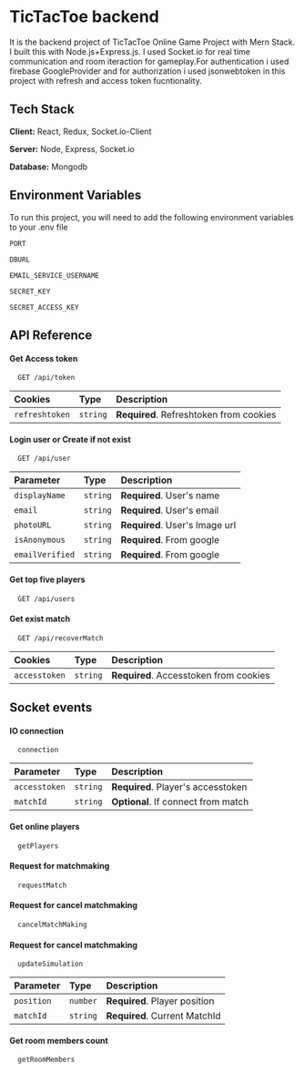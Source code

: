 # TicTacToe backend

It is the backend project of TicTacToe Online Game Project with Mern Stack.
I built this with Node.js+Express.js. I used Socket.io for real time communication and room iteraction for gameplay.For authentication i used firebase GoogleProvider and for authorization i used jsonwebtoken in this project with refresh and access token fucntionality.

## Tech Stack

**Client:** React, Redux, Socket.io-Client

**Server:** Node, Express, Socket.io

**Database:** Mongodb

## Environment Variables

To run this project, you will need to add the following environment variables to your .env file

`PORT`

`DBURL`

`EMAIL_SERVICE_USERNAME`

`SECRET_KEY`

`SECRET_ACCESS_KEY`

## API Reference

#### Get Access token

```http
  GET /api/token
```

| Cookies        | Type     | Description                             |
| :------------- | :------- | :-------------------------------------- |
| `refreshtoken` | `string` | **Required**. Refreshtoken from cookies |

#### Login user or Create if not exist

```http
  GET /api/user
```

| Parameter       | Type     | Description                    |
| :-------------- | :------- | :----------------------------- |
| `displayName`   | `string` | **Required**. User's name      |
| `email`         | `string` | **Required**. User's email     |
| `photoURL`      | `string` | **Required**. User's Image url |
| `isAnonymous`   | `string` | **Required**. From google      |
| `emailVerified` | `string` | **Required**. From google      |

#### Get top five players

```http
  GET /api/users
```

#### Get exist match

```http
  GET /api/recoverMatch
```

| Cookies       | Type     | Description                            |
| :------------ | :------- | :------------------------------------- |
| `accesstoken` | `string` | **Required**. Accesstoken from cookies |

## Socket events

#### IO connection

```socket
  connection
```

| Parameter     | Type     | Description                         |
| :------------ | :------- | :---------------------------------- |
| `accesstoken` | `string` | **Required**. Player's accesstoken  |
| `matchId`     | `string` | **Optional**. If connect from match |

#### Get online players

```socket
  getPlayers
```

#### Request for matchmaking

```socket
  requestMatch
```

#### Request for cancel matchmaking

```socket
  cancelMatchMaking
```

#### Request for cancel matchmaking

```socket
  updateSimulation
```

| Parameter  | Type     | Description                   |
| :--------- | :------- | :---------------------------- |
| `position` | `number` | **Required**. Player position |
| `matchId`  | `string` | **Required**. Current MatchId |

#### Get room members count

```socket
  getRoomMembers
```
